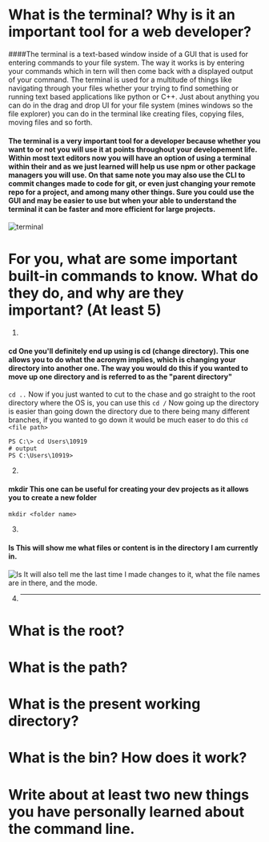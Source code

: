 # What is the terminal? Why is it an important tool for a web developer?
####The terminal is a text-based window inside of a GUI that is used for entering commands to your file system. The way it works is by entering your commands which in tern will then come back with a displayed output of your command. The terminal is used for a multitude of things like navigating through your files whether your trying to find something or running text based applications like python or C++. Just about anything you can do in the drag and drop UI for your file system (mines windows so the file explorer) you can do in the terminal like creating files, copying files, moving files and so forth.

#### The terminal is a very important tool for a developer because whether you want to or not you will use it at points throughout your developement life. Within most text editors now you will have an option of using a terminal within their and as we just learned will help us use npm or other package managers you will use. On that same note you may also use the CLI to commit changes made to code for git, or even just changing your remote repo for a project, and among many other things. Sure you could use the GUI and may be easier to use but when your able to understand the terminal it can be faster and more efficient for large projects.
![terminal](https://user-images.githubusercontent.com/97576252/213946641-d20a0caa-1e3b-46dd-8575-e3edf8843119.jpg)

# For you, what are some important built-in commands to know. What do they do, and why are they important? (At least 5)
1. 
#### **cd** One you'll definitely end up using is cd (change directory). This one allows you to do what the acronym implies, which is changing your directory into another one. The way you would do this if you wanted to move up one directory and is referred to as the "parent directory"
`cd ..` 
Now if you just wanted to cut to the chase and go straight to the root directory where the OS is, you can use this
`cd /`
Now going up the directory is easier than going down the directory due to there being many different branches, if you wanted to go down it would be much easer to do this `cd <file path>`
``` 
PS C:\> cd Users\10919
# output
PS C:\Users\10919>
````

2. 
#### **mkdir** This one can be useful for creating your dev projects as it allows you to create a new folder
`mkdir <folder name>`

3. 
#### **ls** This will show me what files or content is in the directory I am currently in.
![ls](https://user-images.githubusercontent.com/97576252/213948278-75480107-485c-4c12-a04a-20aac201f637.jpg)
It will also tell me the last time I made changes to it, what the file names are in there, and the mode.

4. ****


# What is the root?


# What is the path?


# What is the present working directory?


# What is the bin? How does it work?


# Write about at least two new things you have personally learned about the command line.
